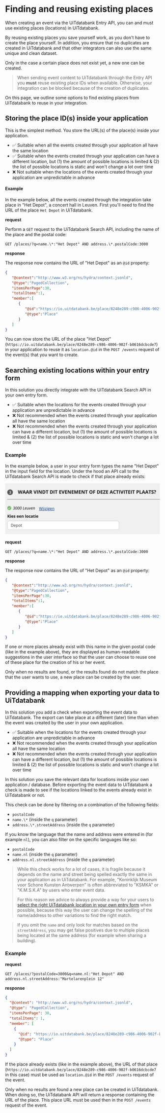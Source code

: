 # Finding and reusing existing places

When creating an event via the UiTdatabank Entry API, you can and must use existing places (locations) in UiTdatabank.

By reusing existing places you save yourself work, as you don't have to create the place yourself. In addition, you ensure that no duplicates are created in UiTdatabank and that other integrators can also use the same unique and clean dataset.

Only in the case a certain place does not exist yet, a new one can be created.

<!-- theme: warning -->

> When sending event content to UiTdatabank through the Entry API you **must** reuse existing place IDs when available. Otherwise, your integration can be blocked because of the creation of duplicates.

On this page, we outline some options to find existing places from UiTdatabank to reuse in your integration.

## Storing the place ID(s) inside your application

This is the simplest method. You store the URL(s) of the place(s) inside your application.

* ✅ Suitable when all the events created through your application all have the same location
* ✅ Suitable when the events created through your application can have a different location, but (1) the amount of possible locations is limited & (2) the list of possible locations is static and won't change a lot over time
* ❌ Not suitable when the locations of the events created through your application are unpredictable in advance

#### Example

In the example below, all the events created through the integration take place in "Het Depot", a concert hall in Leuven. First you'll need to find the URL of the place `Het Depot` in UiTdatabank.

**request**

Perform a `GET` request to the UiTdatabank Search API, including the name of the place and the postal code:

```
GET /places/?q=name.\*:"Het Depot" AND address.\*.postalCode:3000
```

**response**

The response now contains the URL of "Het Depot" as an `@id` property:

```json
{
   "@context":"http://www.w3.org/ns/hydra/context.jsonld",
   "@type":"PagedCollection",
   "itemsPerPage":30,
   "totalItems":1,
   "member":[
      {
         "@id":"https://io.uitdatabank.be/place/8248e289-c986-4006-902f-b0616dcbcde7",
         "@type":"Place"
      }
   ]
}
```

You can now store the URL of the place "Het Depot" (`https://io.uitdatabank.be/place/8248e289-c986-4006-902f-b0616dcbcde7`) in your application to reuse it as `location.@id` in the `POST /events` request of the event(s) that you want to create.

## Searching existing locations within your entry form

In this solution you directly integrate with the UiTdatabank Search API in your own entry form.

* ✅ Suitable when the locations for the events created through your application are unpredictable in advance
* ❌ Not recommended when the events created through your application all have the same location
* ❌ Not recommended when the events created through your application can have a different location, but (1) the amount of possible locations is limited & (2) the list of possible locations is static and won't change a lot over time

### Example

In the example below, a user in your entry form types the name "Het Depot" in the input field for the location. Under the hood an API call to the UiTdatabank Search API is made to check if that place already exists:

![](../../../assets/images/search-places.png)

**request**

```
GET /places/?q=name.\*:"Het Depot" AND address.\*.postalCode:3000
```

**response**

The response now contains the URL of "Het Depot" as an `@id` property:

```json
{
   "@context":"http://www.w3.org/ns/hydra/context.jsonld",
   "@type":"PagedCollection",
   "itemsPerPage":30,
   "totalItems":1,
   "member":[
      {
         "@id":"https://io.uitdatabank.be/place/8248e289-c986-4006-902f-b0616dcbcde7",
         "@type":"Place"
      }
   ]
}
```

If one or more places already exist with this name in the given postal code (like in the example above), they are displayed as human-readable suggestions in the user interface so that the user can choose to reuse one of these place for the creation of his or her event.

Only when no results are found, or the results found do not match the place that the user wants to use, a new place can be created by the user.

## Providing a mapping when exporting your data to UiTdatabank

In this solution you add a check when exporting the event data to UiTdatabank. The export can take place at a different (later) time than when the event was created by the user in your own application.

* ✅ Suitable when the locations for the events created through your application are unpredictable in advance
* ❌ Not recommended when the events created through your application all have the same location
* ❌ Not recommended when the events created through your application can have a different location, but (1) the amount of possible locations is limited & (2) the list of possible locations is static and won't change a lot over time

In this solution you save the relevant data for locations inside your own application / database. Before exporting the event data to UiTdatabank a check is made to see if the locations linked to the events already exist in UiTdatabank or not.

This check can be done by filtering on a combination of the following fields:

* `postalCode`
* `name.\*` (inside the `q` parameter)
* `address.\*.streetAddress` (inside the `q` parameter)

If you know the language that the name and address were entered in (for example `nl`), you can also filter on the specific languages like so:

* `postalCode`
* `name.nl` (inside the `q` parameter)
* `address.nl.streetAddress` (inside the `q` parameter)

<!-- theme: warning -->

> While this check works for a lot of cases, it is fragile because it depends on the name and street being spelled exactly the same in your application as in UiTdatabank. For example, "Koninklijk Museum voor Schone Kunsten Antwerpen" is often abbreviated to "KSMKA" or "K.M.S.K.A" by users who enter event data.
>
> For this reason we advice to always provide a way for your users to [select the right UiTdatabank location in your own entry form](#searching-existing-locations-within-your-entry-form) when possible, because this way the user can change the spelling of the name/address to other variations to find the right match.

<!-- theme: warning -->

> If you omit the `name` and only look for matches based on the `streetAddress`, you may get false positives due to multiple places being located at the same address (for example when sharing a building).

### Example

**request**

```
GET /places/?postalCode=3000&q=name.nl:"Het Depot" AND address.nl.streetAddress:"Martelarenplein 12"
```

**response**

```json
{
  "@context": "http://www.w3.org/ns/hydra/context.jsonld",
  "@type": "PagedCollection",
  "itemsPerPage": 30,
  "totalItems": 1,
  "member": [
    {
      "@id": "https://io.uitdatabank.be/place/8248e289-c986-4006-902f-b0616dcbcde7",
      "@type": "Place"
    }
  ]
}
```

If the place already exists (like in the example above), the URL of that place (`https://io.uitdatabank.be/place/8248e289-c986-4006-902f-b0616dcbcde7` in this case) must be used as `location.@id` in the `POST /events` request of the event.

Only when no results are found a new place can be created in UiTdatabank. When doing so, the UiTdatabank API will return a response containing the URL of the place. This place URL must be used then in the `POST /events` request of the event.

